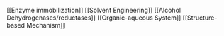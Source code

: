 [[Enzyme immobilization]]
[[Solvent Engineering]]
[[Alcohol Dehydrogenases/reductases]]
[[Organic-aqueous System]]
[[Structure-based Mechanism]]
